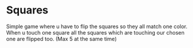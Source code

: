 # Squares

Simple game where u have to flip the squares so they all match one color.
When u touch one square all the squares which are touching our chosen one are flipped too. (Max 5 at the same time)
